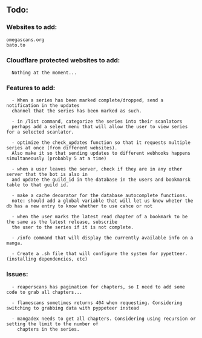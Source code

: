## Todo:

### Websites to add:

    omegascans.org
    bato.to

### Cloudflare protected websites to add:

      Nothing at the moment...

### Features to add:

      - When a series has been marked complete/dropped, send a notification in the updates
      channel that the series has been marked as such.

      - in /list command, categorize the series into their scanlators
      perhaps add a select menu that will allow the user to view series for a selected scanlator.

      - optimize the check_updates function so that it requests multiple series at once (from different websites).
      Also make it so that sending updates to different webhooks happens simultaneously (probably 5 at a time)

      - when a user leaves the server, check if they are in any other server that the bot is also in
      and update the guild_id in the database in the users and bookmarsk table to that guild id.

      - make a cache decorator for the database autocomplete functions.
      note: should add a global variable that will let us know wheter the db has a new entry to know whether to use cahce or not

      - when the user marks the latest read chapter of a bookmark to be the same as the latest release, subscribe
      the user to the series if it is not complete.

      - /info command that will display the currently available info on a manga.

      - Create a .sh file that will configure the system for pypetteer. (installing dependencies, etc)

### Issues:

      - reaperscans has pagination for chapters, so I need to add some code to grab all chapters...
   
      - flamescans sometimes returns 404 when requesting. Considering switching to grabbing data with pyppeteer instead

      - mangadex needs to get all chapters. Considering using recursion or setting the limit to the number of 
        chapters in the series.